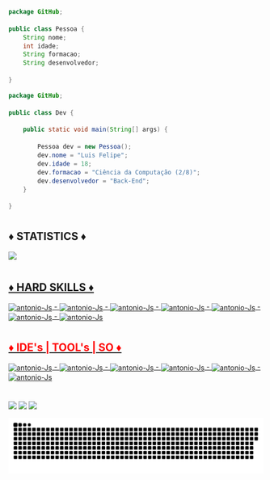 ```java
package GitHub;

public class Pessoa {
	String nome;
	int idade;
	String formacao;
	String desenvolvedor;

}
```

```java
package GitHub;

public class Dev {

	public static void main(String[] args) {

		Pessoa dev = new Pessoa();
		dev.nome = "Luis Felipe";
		dev.idade = 18;
		dev.formacao = "Ciência da Computação (2/8)";
		dev.desenvolvedor = "Back-End";
	}

}

```

#
 
 <h2><b>♦ STATISTICS ♦</b></h2>
  
  <div>
  <a href="https://github.com/luisfelipe03">
  <img height="180em" src="https://github-readme-stats.vercel.app/api?username=luisfelipe03&show_icons=true&theme=dark&include_all_commits=true&count_private=true"/>
  
</div>
  
  #
  
  <div>

 <h2><b>♦ HARD SKILLS ♦</b></h2>

  <img align="center" alt="antonio-Js" height="40" width="40" src="https://cdn.jsdelivr.net/gh/devicons/devicon/icons/java/java-original.svg"> -
  <img align="center" alt="antonio-Js" height="40" width="40" src="https://cdn.jsdelivr.net/gh/devicons/devicon/icons/spring/spring-original.svg"> -
  <img align="center" alt="antonio-Js" height="40" width="40" src="https://cdn.jsdelivr.net/gh/devicons/devicon/icons/python/python-original.svg"> -
  <img align="center" alt="antonio-Js" height="40" width="40" src="https://cdn.jsdelivr.net/gh/devicons/devicon/icons/html5/html5-original.svg"> -
  <img align="center" alt="antonio-Js" height="40" width="40" src="https://cdn.jsdelivr.net/gh/devicons/devicon/icons/css3/css3-original.svg"> -
  <img align="center" alt="antonio-Js" height="40" width="40" src="https://cdn.jsdelivr.net/gh/devicons/devicon/icons/postgresql/postgresql-original.svg"> -
  <img align="center" alt="antonio-Js" height="40" width="40" src="https://cdn.jsdelivr.net/gh/devicons/devicon/icons/mysql/mysql-original.svg">
  

</div>
	
  #
	
  <h2 style="color:red" ><b>♦ IDE's | TOOL's | SO ♦ </b></h2>
  <img align="center" alt="antonio-Js" height="40" width="40" src="https://user-images.githubusercontent.com/11943860/46922575-7017cf80-cfe1-11e8-845a-0cd198fb546c.png"> -
  <img align="center" alt="antonio-Js" height="40" width="40" src="https://resources.jetbrains.com/storage/products/pycharm/img/meta/pycharm_logo_300x300.png"> -
  <img align="center" alt="antonio-Js" height="40" width="40" src="https://upload.wikimedia.org/wikipedia/commons/thumb/2/2d/Visual_Studio_Code_1.18_icon.svg/1200px-Visual_Studio_Code_1.18_icon.svg.png"> -
  <img align="center" alt="antonio-Js" height="40" width="40" src="https://cdn.jsdelivr.net/gh/devicons/devicon/icons/git/git-original.svg"> -
  <img align="center" alt="antonio-Js" height="40" width="40" src="https://cdn.jsdelivr.net/gh/devicons/devicon/icons/windows8/windows8-original.svg"> -
  <img align="center" alt="antonio-Js" height="40" width="40" src="https://cdn.jsdelivr.net/gh/devicons/devicon/icons/android/android-original.svg">
	

  # 
  <a href="https://www.linkedin.com/in/luis-felipe-contrate/" target="_blank"><img src="https://img.shields.io/badge/-LinkedIn-%230077B5?style=for-the-badge&logo=linkedin&logoColor=white" target="_blank"></a>
  <a href = "mailto: llipeandrade34@gmail.com"><img src="https://img.shields.io/badge/-Gmail-%23333?style=for-the-badge&logo=gmail&logoColor=white" target="_blank"></a>
  <a href="https://www.instagram.com/luis_felipe36/" target="_blank"><img src="https://img.shields.io/badge/-Instagram-%23E4405F?style=for-the-badge&logo=instagram&logoColor=white" target="_blank"></a>
  
  
   ![Snake animation](https://github.com/luisfelipe03/luisfelipe03/blob/output/github-contribution-grid-snake.svg)


  
